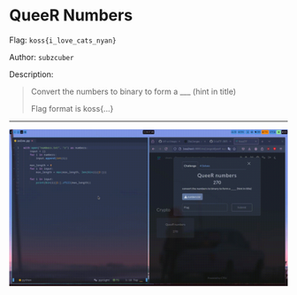 # QueeR Numbers

Flag: `koss{i_love_cats_nyan}`

Author: `subzcuber`

Description: 
> Convert the numbers to binary to form a ___ (hint in title)
>
>   Flag format is koss{...}

---

![solve video](./solve.gif)


